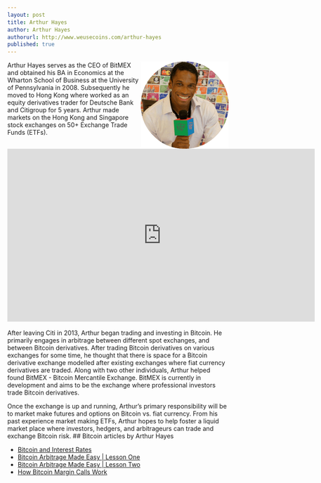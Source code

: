```yaml
---
layout: post
title: Arthur Hayes
author: Arthur Hayes
authorurl: http://www.weusecoins.com/arthur-hayes
published: true
---
```




<img src="/images/arthur-hayes.png" alt="Arthur Hayes" align="right">Arthur Hayes serves as the CEO of BitMEX and obtained his BA in Economics at the Wharton School of Business at the University of Pennsylvania in 2008. Subsequently he moved to Hong Kong where worked as an equity derivatives trader for Deutsche Bank and Citigroup for 5 years. Arthur made markets on the Hong Kong and Singapore stock exchanges on 50+ Exchange Trade Funds (ETFs).
<p>
<iframe width="700" height="394" src="https://www.youtube.com/embed/J5oqRVP1MBE" frameborder="0" allowfullscreen></iframe>
<p>
After leaving Citi in 2013, Arthur began trading and investing in Bitcoin. He primarily engages in arbitrage between different spot exchanges, and between Bitcoin derivatives. After trading Bitcoin derivatives on various exchanges for some time, he thought that there is space for a Bitcoin derivative exchange modelled after existing exchanges where fiat currency derivatives are traded. Along with two other individuals, Arthur helped found BitMEX - Bitcoin Mercantile Exchange. BitMEX is currently in development and aims to be the exchange where professional investors trade Bitcoin derivatives.
<p>
Once the exchange is up and running, Arthur’s primary responsibility will be to market make futures and options on Bitcoin vs. fiat currency. From his past experience market making ETFs, Arthur hopes to help foster a liquid market place where investors, hedgers, and arbitrageurs can trade and exchange Bitcoin risk.
## Bitcoin articles by Arthur Hayes
<ul>
<li><a href="/bitcoin-and-interest-rates/">Bitcoin and Interest Rates</a></li>
<li><a href="/bitcoin-arbitrage-made-easy-lesson-one/">Bitcoin Arbitrage Made Easy | Lesson One</a></li>
<li><a href="/bitcoin-arbitrage-made-easy-lesson-two/">Bitcoin Arbitrage Made Easy | Lesson Two</a></li>
<li><a href="/how-bitcoin-margin-calls-work/">How Bitcoin Margin Calls Work</a></li>
</ul>